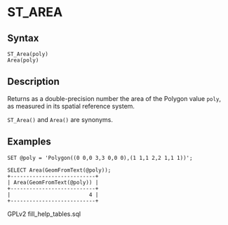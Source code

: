 
# ST_AREA

## Syntax


```
ST_Area(poly)
Area(poly)
```

## Description


Returns as a double-precision number the area of the Polygon value `poly`, as measured in its spatial reference system.


`ST_Area()` and `Area()` are synonyms.


## Examples


```
SET @poly = 'Polygon((0 0,0 3,3 0,0 0),(1 1,1 2,2 1,1 1))';

SELECT Area(GeomFromText(@poly));
+---------------------------+
| Area(GeomFromText(@poly)) |
+---------------------------+
|                         4 |
+---------------------------+
```


GPLv2 fill_help_tables.sql

